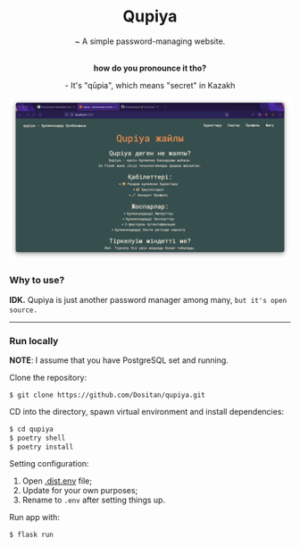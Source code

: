 <div align="center">
    <h1>Qupiya</h1>
    <p>~ A simple password-managing website.</p>
    <br/>
    <strong>how do you pronounce it tho?</strong>
    <p>- It's "qūpia", which means "secret" in Kazakh</p>
</div>

![App Demonstration](app/static/demo.png)

### Why to use?
**IDK.** Qupiya is just another password manager among many, `but it's open source.`

---

### Run locally
**NOTE**: I assume that you have PostgreSQL set and running.

Clone the repository:

    $ git clone https://github.com/Dositan/qupiya.git

CD into the directory, spawn virtual environment and install dependencies:

    $ cd qupiya
    $ poetry shell
    $ poetry install

Setting configuration:
1. Open [.dist.env](/.dist.env) file;
2. Update for your own purposes;
3. Rename to `.env` after setting things up.


Run app with:

    $ flask run
